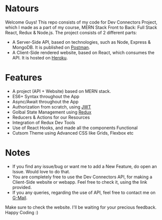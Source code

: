 # Natours
Welcome Guys! This repo consists of my code for Dev Connectors Project, which I made as a part of my course, MERN Stack Front to Back: Full Stack React, Redux & Node.js. The project consists of 2 different parts:
- A Server-Side API, based on technologies, such as Node, Express & MongoDB. It is published on <a target='_blank' href='https://documenter.getpostman.com/view/10118730/TVYDdeFM'>Postman</a>.
- A Client-Side rendered website, based on React, which consumes the API. It is hosted on <a target='_blank' href='https://devconnect08.herokuapp.com/'>Heroku</a>. 

# Features  
- A project (API + Website) based on MERN stack. 
- ES6+ Syntax throughout the App
- Async/Await throughout the App
- Authorization from scratch, using <a target="_blank" href = 'https://jwt.io/'>JWT</a>
- Golbal State Management using <a target="_blank" href = 'https://redux.js.org/'>Redux</a>
- Reducers & Actions for our Resources
- Integration of Redux Dev Tools
- Use of React Hooks, and made all the components Functional
- Cutsom Theme using Advanced CSS like Grids, Flexbox etc  

# Notes
- If you find any issue/bug or want me to add a New Feature, do open an Issue. Would love to do that.
- You are completely free to use the Dev Connectors API, for making a Client-Side website or webapp. Feel free to check it, using the link provided.
- If you any queries, regarding the use of API, feel free to contact me on <a href="mailto:mittalvishesh021@gmail.com">G-Mail</a>.

Make sure to check the website. I'll be waiting for your precious feedback.
Happy Coding :)